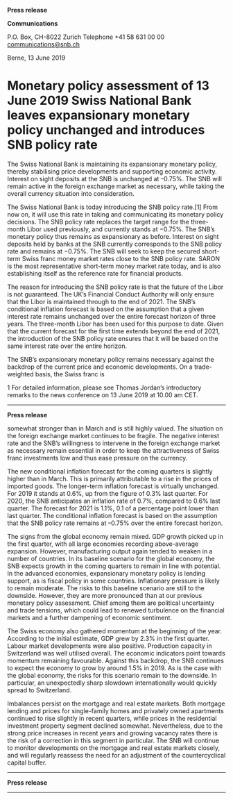 **Press release**

**Communications**

P.O. Box, CH-8022 Zurich
Telephone +41 58 631 00 00
[communications@snb.ch](mailto:communications@snb.ch)

Berne, 13 June 2019

# Monetary policy assessment of 13 June 2019 Swiss National Bank leaves expansionary monetary policy unchanged and introduces SNB policy rate

The Swiss National Bank is maintaining its expansionary monetary policy, thereby stabilising
price developments and supporting economic activity. Interest on sight deposits at the SNB is
unchanged at –0.75%. The SNB will remain active in the foreign exchange market as
necessary, while taking the overall currency situation into consideration.

The Swiss National Bank is today introducing the SNB policy rate.[1] From now on, it will use
this rate in taking and communicating its monetary policy decisions. The SNB policy rate
replaces the target range for the three-month Libor used previously, and currently stands at
−0.75%. The SNB’s monetary policy thus remains as expansionary as before. Interest on sight
deposits held by banks at the SNB currently corresponds to the SNB policy rate and remains
at −0.75%. The SNB will seek to keep the secured short-term Swiss franc money market rates
close to the SNB policy rate. SARON is the most representative short-term money market rate
today, and is also establishing itself as the reference rate for financial products.

The reason for introducing the SNB policy rate is that the future of the Libor is not
guaranteed. The UK’s Financial Conduct Authority will only ensure that the Libor is
maintained through to the end of 2021. The SNB’s conditional inflation forecast is based on
the assumption that a given interest rate remains unchanged over the entire forecast horizon of
three years. The three-month Libor has been used for this purpose to date. Given that the
current forecast for the first time extends beyond the end of 2021, the introduction of the SNB
policy rate ensures that it will be based on the same interest rate over the entire horizon.

The SNB’s expansionary monetary policy remains necessary against the backdrop of the
current price and economic developments. On a trade-weighted basis, the Swiss franc is

1
For detailed information, please see Thomas Jordan’s introductory remarks to the news conference on 13 June 2019 at 10.00 am CET.


-----

**Press release**

somewhat stronger than in March and is still highly valued. The situation on the foreign
exchange market continues to be fragile. The negative interest rate and the SNB’s willingness
to intervene in the foreign exchange market as necessary remain essential in order to keep the
attractiveness of Swiss franc investments low and thus ease pressure on the currency.

The new conditional inflation forecast for the coming quarters is slightly higher than in
March. This is primarily attributable to a rise in the prices of imported goods. The longer-term
inflation forecast is virtually unchanged. For 2019 it stands at 0.6%, up from the figure of
0.3% last quarter. For 2020, the SNB anticipates an inflation rate of 0.7%, compared to 0.6%
last quarter. The forecast for 2021 is 1.1%, 0.1 of a percentage point lower than last quarter.
The conditional inflation forecast is based on the assumption that the SNB policy rate remains
at –0.75% over the entire forecast horizon.

The signs from the global economy remain mixed. GDP growth picked up in the first quarter,
with all large economies recording above-average expansion. However, manufacturing output
again tended to weaken in a number of countries. In its baseline scenario for the global
economy, the SNB expects growth in the coming quarters to remain in line with potential. In
the advanced economies, expansionary monetary policy is lending support, as is fiscal policy
in some countries. Inflationary pressure is likely to remain moderate. The risks to this baseline
scenario are still to the downside. However, they are more pronounced than at our previous
monetary policy assessment. Chief among them are political uncertainty and trade tensions,
which could lead to renewed turbulence on the financial markets and a further dampening of
economic sentiment.

The Swiss economy also gathered momentum at the beginning of the year. According to the
initial estimate, GDP grew by 2.3% in the first quarter. Labour market developments were
also positive. Production capacity in Switzerland was well utilised overall. The economic
indicators point towards momentum remaining favourable. Against this backdrop, the SNB
continues to expect the economy to grow by around 1.5% in 2019. As is the case with the
global economy, the risks for this scenario remain to the downside. In particular, an
unexpectedly sharp slowdown internationally would quickly spread to Switzerland.

Imbalances persist on the mortgage and real estate markets. Both mortgage lending and prices
for single-family homes and privately owned apartments continued to rise slightly in recent
quarters, while prices in the residential investment property segment declined somewhat.
Nevertheless, due to the strong price increases in recent years and growing vacancy rates there
is the risk of a correction in this segment in particular. The SNB will continue to monitor
developments on the mortgage and real estate markets closely, and will regularly reassess the
need for an adjustment of the countercyclical capital buffer.


-----

**Press release**


-----

